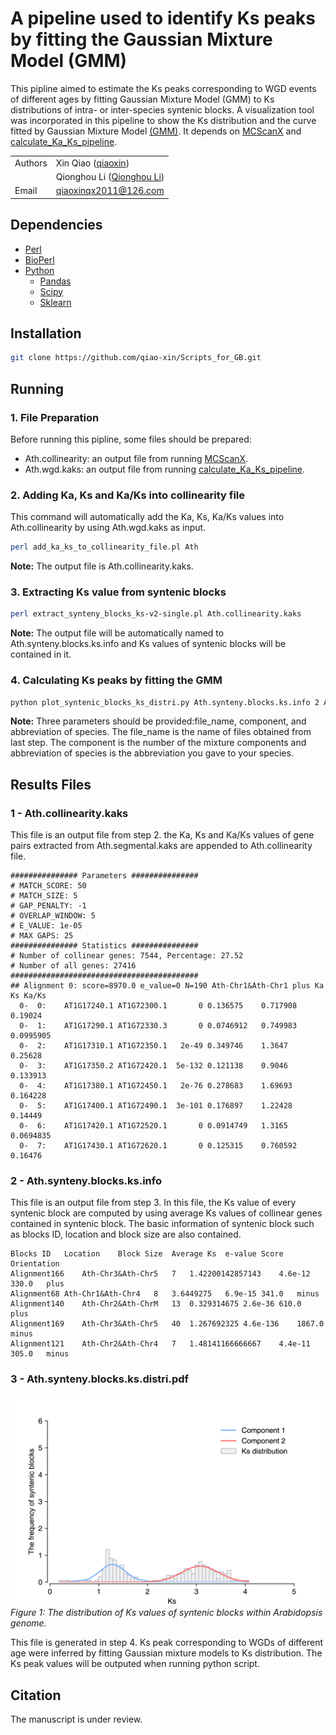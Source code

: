 # A pipeline used to identify Ks peaks by fitting the Gaussian Mixture Model (GMM)
This pipline aimed to estimate the Ks peaks corresponding to WGD events of different ages by fitting Gaussian Mixture Model (GMM) to Ks distributions of intra- or inter-species syntenic blocks. A visualization tool was incorporated in this pipeline to show the Ks distribution and the curve fitted by Gaussian Mixture Model [(GMM)](https://scikit-learn.org/stable/modules/generated/sklearn.mixture.GaussianMixture.html#sklearn.mixture.GaussianMixture). It depends on [MCScanX](http://chibba.pgml.uga.edu/mcscan2/) and [calculate_Ka_Ks_pipeline](https://github.com/qiao-xin/Scripts_for_GB/tree/master/calculate_Ka_Ks_pipeline).

| | |
| --- | --- |
| Authors | Xin Qiao ([qiaoxin](https://github.com/qiao-xin)) |
| | Qionghou Li ([Qionghou Li](https://github.com/LQHHHHH)) |
| Email   | <qiaoxinqx2011@126.com> |

## Dependencies

- [Perl](https://www.perl.org)
- [BioPerl](https://bioperl.org)
- [Python](https://www.python.org/)
  - [Pandas](http://pandas.pydata.org/)
  - [Scipy](https://www.scipy.org/)
  - [Sklearn](https://scikit-learn.org/stable/index.html)

## Installation

```bash
git clone https://github.com/qiao-xin/Scripts_for_GB.git
```

## Running

### 1. File Preparation

Before running this pipline, some files should be prepared:
- Ath.collinearity: an output file from running [MCScanX](http://chibba.pgml.uga.edu/mcscan2/).
- Ath.wgd.kaks: an output file from running [calculate_Ka_Ks_pipeline](https://github.com/qiao-xin/Scripts_for_GB/tree/master/calculate_Ka_Ks_pipeline).

### 2. Adding Ka, Ks and Ka/Ks into collinearity file 

This command will automatically add the Ka, Ks, Ka/Ks values into Ath.collinearity by using Ath.wgd.kaks as input.
~~~bash
perl add_ka_ks_to_collinearity_file.pl Ath
~~~
**Note:** The output file is Ath.collinearity.kaks.

### 3. Extracting Ks value from syntenic blocks

~~~bash
perl extract_synteny_blocks_ks-v2-single.pl Ath.collinearity.kaks
~~~
**Note:** The output file will be automatically named to Ath.synteny.blocks.ks.info and Ks values of syntenic blocks will be contained in it.

### 4. Calculating Ks peaks by fitting the GMM

~~~bash
python plot_syntenic_blocks_ks_distri.py Ath.synteny.blocks.ks.info 2 Ath
~~~
**Note:** Three parameters should be provided:file_name, component, and abbreviation of species. The file_name is the name of files obtained from last step. The component is the number of the mixture components and abbreviation of species is the abbreviation you gave to your species.

## Results Files
### 1 - Ath.collinearity.kaks
This file is an output file from step 2. the Ka, Ks and Ka/Ks values of gene pairs extracted from Ath.segmental.kaks are appended to Ath.collinearity file.

```
############### Parameters ###############
# MATCH_SCORE: 50
# MATCH_SIZE: 5
# GAP_PENALTY: -1
# OVERLAP_WINDOW: 5
# E_VALUE: 1e-05
# MAX GAPS: 25
############### Statistics ###############
# Number of collinear genes: 7544, Percentage: 27.52
# Number of all genes: 27416
##########################################
## Alignment 0: score=8970.0 e_value=0 N=190 Ath-Chr1&Ath-Chr1 plus Ka Ks Ka/Ks
  0-  0:	AT1G17240.1	AT1G72300.1	      0	0.136575	0.717908	0.19024
  0-  1:	AT1G17290.1	AT1G72330.3	      0	0.0746912	0.749983	0.0995905
  0-  2:	AT1G17310.1	AT1G72350.1	  2e-49	0.349746	1.3647	0.25628
  0-  3:	AT1G17350.2	AT1G72420.1	 5e-132	0.121138	0.9046	0.133913
  0-  4:	AT1G17380.1	AT1G72450.1	  2e-76	0.278683	1.69693	0.164228
  0-  5:	AT1G17400.1	AT1G72490.1	 3e-101	0.176897	1.22428	0.14449
  0-  6:	AT1G17420.1	AT1G72520.1	      0	0.0914749	1.3165	0.0694835
  0-  7:	AT1G17430.1	AT1G72620.1	      0	0.125315	0.760592	0.16476
```

### 2 - Ath.synteny.blocks.ks.info
This file is an output file from step 3. In this file, the Ks value of every syntenic block are computed by using average Ks values of collinear genes contained in syntenic block. The basic information of syntenic block such as blocks ID, location and block size are also contained.
```
Blocks ID	Location	Block Size	Average Ks	e-value	Score	Orientation
Alignment166	Ath-Chr3&Ath-Chr5	7	1.42200142857143	4.6e-12	330.0	plus
Alignment68	Ath-Chr1&Ath-Chr4	8	3.6449275	6.9e-15	341.0	minus
Alignment140	Ath-Chr2&Ath-ChrM	13	0.329314675	2.6e-36	610.0	plus
Alignment169	Ath-Chr3&Ath-Chr5	40	1.267692325	4.6e-136	1867.0	minus
Alignment121	Ath-Chr2&Ath-Chr4	7	1.48141166666667	4.4e-11	305.0	minus
```

### 3 - Ath.synteny.blocks.ks.distri.pdf
![Ath.synteny.blocks.ks.distri](/identify_Ks_peaks_by_fitting_GMM/data/Ath.synteny.blocks.ks.distri.png)
*Figure 1: The distribution of Ks values of syntenic blocks within Arabidopsis genome.*

This file is generated in step 4. Ks peak corresponding to WGDs of different age were inferred by fitting Gaussian mixture models to Ks distribution. The Ks peak values will be outputed when running python script.

## Citation
The manuscript is under review.
